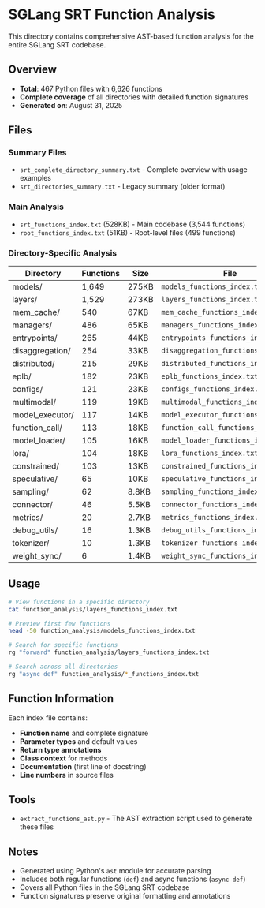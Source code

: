 # SGLang SRT Function Analysis

This directory contains comprehensive AST-based function analysis for the entire SGLang SRT codebase.

## Overview

- **Total**: 467 Python files with 6,626 functions
- **Complete coverage** of all directories with detailed function signatures
- **Generated on**: August 31, 2025

## Files

### Summary Files
- `srt_complete_directory_summary.txt` - Complete overview with usage examples
- `srt_directories_summary.txt` - Legacy summary (older format)

### Main Analysis
- `srt_functions_index.txt` (528KB) - Main codebase (3,544 functions)
- `root_functions_index.txt` (51KB) - Root-level files (499 functions)

### Directory-Specific Analysis

| Directory | Functions | Size | File |
|-----------|-----------|------|------|
| models/ | 1,649 | 275KB | `models_functions_index.txt` |
| layers/ | 1,529 | 273KB | `layers_functions_index.txt` |
| mem_cache/ | 540 | 67KB | `mem_cache_functions_index.txt` |
| managers/ | 486 | 65KB | `managers_functions_index.txt` |
| entrypoints/ | 265 | 44KB | `entrypoints_functions_index.txt` |
| disaggregation/ | 254 | 33KB | `disaggregation_functions_index.txt` |
| distributed/ | 215 | 29KB | `distributed_functions_index.txt` |
| eplb/ | 182 | 23KB | `eplb_functions_index.txt` |
| configs/ | 121 | 23KB | `configs_functions_index.txt` |
| multimodal/ | 119 | 19KB | `multimodal_functions_index.txt` |
| model_executor/ | 117 | 14KB | `model_executor_functions_index.txt` |
| function_call/ | 113 | 18KB | `function_call_functions_index.txt` |
| model_loader/ | 105 | 16KB | `model_loader_functions_index.txt` |
| lora/ | 104 | 18KB | `lora_functions_index.txt` |
| constrained/ | 103 | 13KB | `constrained_functions_index.txt` |
| speculative/ | 65 | 10KB | `speculative_functions_index.txt` |
| sampling/ | 62 | 8.8KB | `sampling_functions_index.txt` |
| connector/ | 46 | 5.5KB | `connector_functions_index.txt` |
| metrics/ | 20 | 2.7KB | `metrics_functions_index.txt` |
| debug_utils/ | 16 | 1.3KB | `debug_utils_functions_index.txt` |
| tokenizer/ | 10 | 1.3KB | `tokenizer_functions_index.txt` |
| weight_sync/ | 6 | 1.4KB | `weight_sync_functions_index.txt` |

## Usage

```bash
# View functions in a specific directory
cat function_analysis/layers_functions_index.txt

# Preview first few functions
head -50 function_analysis/models_functions_index.txt

# Search for specific functions
rg "forward" function_analysis/layers_functions_index.txt

# Search across all directories
rg "async def" function_analysis/*_functions_index.txt
```

## Function Information

Each index file contains:
- **Function name** and complete signature
- **Parameter types** and default values
- **Return type annotations**
- **Class context** for methods
- **Documentation** (first line of docstring)
- **Line numbers** in source files

## Tools

- `extract_functions_ast.py` - The AST extraction script used to generate these files

## Notes

- Generated using Python's `ast` module for accurate parsing
- Includes both regular functions (`def`) and async functions (`async def`)
- Covers all Python files in the SGLang SRT codebase
- Function signatures preserve original formatting and annotations
